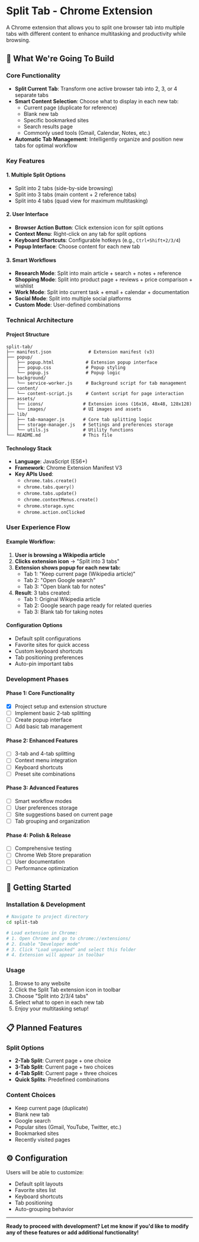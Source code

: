 # Split Tab - Chrome Extension

A Chrome extension that allows you to split one browser tab into multiple tabs with different content to enhance multitasking and productivity while browsing.

## 🎯 What We're Going To Build

### **Core Functionality**
- **Split Current Tab**: Transform one active browser tab into 2, 3, or 4 separate tabs
- **Smart Content Selection**: Choose what to display in each new tab:
  - Current page (duplicate for reference)
  - Blank new tab
  - Specific bookmarked sites
  - Search results page
  - Commonly used tools (Gmail, Calendar, Notes, etc.)
- **Automatic Tab Management**: Intelligently organize and position new tabs for optimal workflow

### **Key Features**

#### 1. **Multiple Split Options**
- Split into 2 tabs (side-by-side browsing)
- Split into 3 tabs (main content + 2 reference tabs)
- Split into 4 tabs (quad view for maximum multitasking)

#### 2. **User Interface**
- **Browser Action Button**: Click extension icon for split options
- **Context Menu**: Right-click on any tab for split options
- **Keyboard Shortcuts**: Configurable hotkeys (e.g., `Ctrl+Shift+2/3/4`)
- **Popup Interface**: Choose content for each new tab

#### 3. **Smart Workflows**
- **Research Mode**: Split into main article + search + notes + reference
- **Shopping Mode**: Split into product page + reviews + price comparison + wishlist
- **Work Mode**: Split into current task + email + calendar + documentation
- **Social Mode**: Split into multiple social platforms
- **Custom Mode**: User-defined combinations

### **Technical Architecture**

#### **Project Structure**
```
split-tab/
├── manifest.json              # Extension manifest (v3)
├── popup/
│   ├── popup.html            # Extension popup interface
│   ├── popup.css             # Popup styling
│   └── popup.js              # Popup logic
├── background/
│   └── service-worker.js     # Background script for tab management
├── content/
│   └── content-script.js     # Content script for page interaction
├── assets/
│   ├── icons/               # Extension icons (16x16, 48x48, 128x128)
│   └── images/              # UI images and assets
├── lib/
│   ├── tab-manager.js       # Core tab splitting logic
│   ├── storage-manager.js   # Settings and preferences storage
│   └── utils.js             # Utility functions
└── README.md                # This file
```

#### **Technology Stack**
- **Language**: JavaScript (ES6+)
- **Framework**: Chrome Extension Manifest V3
- **Key APIs Used**:
  - `chrome.tabs.create()`
  - `chrome.tabs.query()`
  - `chrome.tabs.update()`
  - `chrome.contextMenus.create()`
  - `chrome.storage.sync`
  - `chrome.action.onClicked`

### **User Experience Flow**

#### **Example Workflow:**
1. **User is browsing a Wikipedia article**
2. **Clicks extension icon** → "Split into 3 tabs"
3. **Extension shows popup for each new tab:**
   - Tab 1: "Keep current page (Wikipedia article)"
   - Tab 2: "Open Google search" 
   - Tab 3: "Open blank tab for notes"
4. **Result**: 3 tabs created:
   - Tab 1: Original Wikipedia article
   - Tab 2: Google search page ready for related queries
   - Tab 3: Blank tab for taking notes

#### **Configuration Options**
- Default split configurations
- Favorite sites for quick access
- Custom keyboard shortcuts
- Tab positioning preferences
- Auto-pin important tabs

### **Development Phases**

#### **Phase 1: Core Functionality**
- [x] Project setup and extension structure
- [ ] Implement basic 2-tab splitting
- [ ] Create popup interface
- [ ] Add basic tab management

#### **Phase 2: Enhanced Features**
- [ ] 3-tab and 4-tab splitting
- [ ] Context menu integration
- [ ] Keyboard shortcuts
- [ ] Preset site combinations

#### **Phase 3: Advanced Features**
- [ ] Smart workflow modes
- [ ] User preferences storage
- [ ] Site suggestions based on current page
- [ ] Tab grouping and organization

#### **Phase 4: Polish & Release**
- [ ] Comprehensive testing
- [ ] Chrome Web Store preparation
- [ ] User documentation
- [ ] Performance optimization

## 🚀 Getting Started

### **Installation & Development**
```bash
# Navigate to project directory
cd split-tab

# Load extension in Chrome:
# 1. Open Chrome and go to chrome://extensions/
# 2. Enable "Developer mode"
# 3. Click "Load unpacked" and select this folder
# 4. Extension will appear in toolbar
```

### **Usage**
1. Browse to any website
2. Click the Split Tab extension icon in toolbar
3. Choose "Split into 2/3/4 tabs"
4. Select what to open in each new tab
5. Enjoy your multitasking setup!

## 📋 Planned Features

### **Split Options**
- **2-Tab Split**: Current page + one choice
- **3-Tab Split**: Current page + two choices  
- **4-Tab Split**: Current page + three choices
- **Quick Splits**: Predefined combinations

### **Content Choices**
- Keep current page (duplicate)
- Blank new tab
- Google search
- Popular sites (Gmail, YouTube, Twitter, etc.)
- Bookmarked sites
- Recently visited pages

## ⚙️ Configuration

Users will be able to customize:
- Default split layouts
- Favorite sites list
- Keyboard shortcuts
- Tab positioning
- Auto-grouping behavior

---

**Ready to proceed with development? Let me know if you'd like to modify any of these features or add additional functionality!**